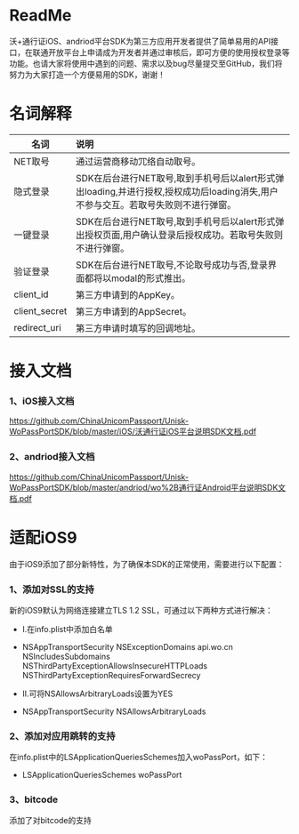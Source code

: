 # ReadMe
沃+通行证iOS、andriod平台SDK为第三方应用开发者提供了简单易用的API接口，在联通开放平台上申请成为开发者并通过审核后，即可方便的使用授权登录等功能。也请大家将使用中遇到的问题、需求以及bug尽量提交至GitHub，我们将努力为大家打造一个方便易用的SDK，谢谢！
# 名词解释
| 名词        | 说明    | 
| --------    | :-----  | 
| NET取号          |通过运营商移动⺴络自动取号。|
| 隐式登录          |SDK在后台进⾏NET取号,取到手机号后以alert形式弹出loading,并进行授权,授权成功后loading消失,用户不参与交互。若取号失败则不进行弹窗。|
|一键登录           |SDK在后台进⾏NET取号,取到手机号后以alert形式弹出授权⻚面,⽤户确认登录后授权成功。若取号失败则不进行弹窗。|
|验证登录           |SDK在后台进⾏NET取号,不论取号成功与否,登录界面都将以modal的形式推出。|
| client_id      | 第三方申请到的AppKey。|
| client_secret  | 第三方申请到的AppSecret。|
| redirect_uri   | 第三方申请时填写的回调地址。| 

# 接入文档
### 1、iOS接入文档
https://github.com/ChinaUnicomPassport/Unisk-WoPassPortSDK/blob/master/iOS/沃通行证iOS平台说明SDK文档.pdf
### 2、andriod接入文档
https://github.com/ChinaUnicomPassport/Unisk-WoPassPortSDK/blob/master/andriod/wo%2B通行证Android平台说明SDK文档.pdf
# 适配iOS9
由于iOS9添加了部分新特性，为了确保本SDK的正常使用，需要进行以下配置：
### 1、添加对SSL的支持
新的iOS9默认为网络连接建立TLS 1.2 SSL，可通过以下两种方式进行解决：
- I.在info.plist中添加白名单
- 
    <key>NSAppTransportSecurity</key>
    <dict>
        <key>NSExceptionDomains</key>
        <dict>
            <key>api.wo.cn</key>
            <dict>
                <key>NSIncludesSubdomains</key>
                <true/>
                <key>NSThirdPartyExceptionAllowsInsecureHTTPLoads</key>
                <true/>
                <key>NSThirdPartyExceptionRequiresForwardSecrecy</key>
                <false/>
            </dict>
        </dict>
    </dict>

- II.可将NSAllowsArbitraryLoads设置为YES
-
    <key>NSAppTransportSecurity</key>
    <dict>
        <key>NSAllowsArbitraryLoads</key>
        <true/>
    </dict>

### 2、添加对应用跳转的支持
在info.plist中的LSApplicationQueriesSchemes加入woPassPort，如下：

-
    <key>LSApplicationQueriesSchemes</key>
    <array>
        <string>woPassPort</string>
    </array>

### 3、bitcode
添加了对bitcode的支持


